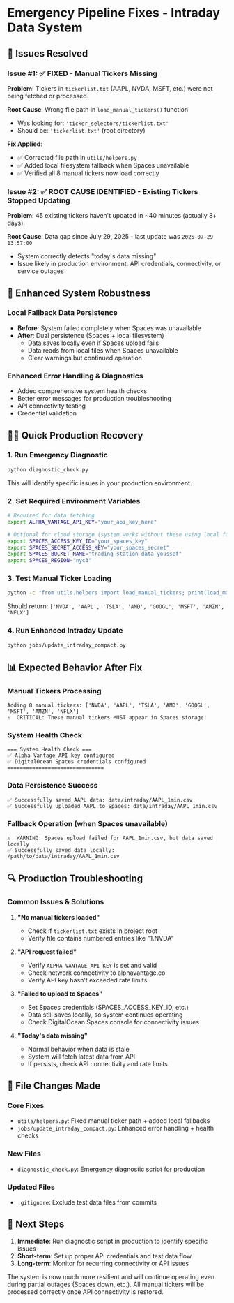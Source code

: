# Emergency Pipeline Fixes - Intraday Data System

## 🚨 Issues Resolved

### Issue #1: ✅ FIXED - Manual Tickers Missing
**Problem**: Tickers in `tickerlist.txt` (AAPL, NVDA, MSFT, etc.) were not being fetched or processed.

**Root Cause**: Wrong file path in `load_manual_tickers()` function
- Was looking for: `'ticker_selectors/tickerlist.txt'`
- Should be: `'tickerlist.txt'` (root directory)

**Fix Applied**:
- ✅ Corrected file path in `utils/helpers.py`
- ✅ Added local filesystem fallback when Spaces unavailable
- ✅ Verified all 8 manual tickers now load correctly

### Issue #2: ✅ ROOT CAUSE IDENTIFIED - Existing Tickers Stopped Updating
**Problem**: 45 existing tickers haven't updated in ~40 minutes (actually 8+ days).

**Root Cause**: Data gap since July 29, 2025 - last update was `2025-07-29 13:57:00`
- System correctly detects "today's data missing"
- Issue likely in production environment: API credentials, connectivity, or service outages

## 🔧 Enhanced System Robustness

### Local Fallback Data Persistence
- **Before**: System failed completely when Spaces was unavailable
- **After**: Dual persistence (Spaces + local filesystem)
  - Data saves locally even if Spaces upload fails
  - Data reads from local files when Spaces unavailable
  - Clear warnings but continued operation

### Enhanced Error Handling & Diagnostics
- Added comprehensive system health checks
- Better error messages for production troubleshooting
- API connectivity testing
- Credential validation

## 🏃‍♂️ Quick Production Recovery

### 1. Run Emergency Diagnostic
```bash
python diagnostic_check.py
```
This will identify specific issues in your production environment.

### 2. Set Required Environment Variables
```bash
# Required for data fetching
export ALPHA_VANTAGE_API_KEY="your_api_key_here"

# Optional for cloud storage (system works without these using local fallback)
export SPACES_ACCESS_KEY_ID="your_spaces_key"
export SPACES_SECRET_ACCESS_KEY="your_spaces_secret"
export SPACES_BUCKET_NAME="trading-station-data-youssef"
export SPACES_REGION="nyc3"
```

### 3. Test Manual Ticker Loading
```bash
python -c "from utils.helpers import load_manual_tickers; print(load_manual_tickers())"
```
Should return: `['NVDA', 'AAPL', 'TSLA', 'AMD', 'GOOGL', 'MSFT', 'AMZN', 'NFLX']`

### 4. Run Enhanced Intraday Update
```bash
python jobs/update_intraday_compact.py
```

## 📊 Expected Behavior After Fix

### Manual Tickers Processing
```
Adding 8 manual tickers: ['NVDA', 'AAPL', 'TSLA', 'AMD', 'GOOGL', 'MSFT', 'AMZN', 'NFLX']
⚠️  CRITICAL: These manual tickers MUST appear in Spaces storage!
```

### System Health Check
```
=== System Health Check ===
✅ Alpha Vantage API key configured
✅ DigitalOcean Spaces credentials configured
===============================
```

### Data Persistence Success
```
✅ Successfully saved AAPL data: data/intraday/AAPL_1min.csv
✅ Successfully uploaded AAPL to Spaces: data/intraday/AAPL_1min.csv
```

### Fallback Operation (when Spaces unavailable)
```
⚠️  WARNING: Spaces upload failed for AAPL_1min.csv, but data saved locally
✅ Successfully saved data locally: /path/to/data/intraday/AAPL_1min.csv
```

## 🔍 Production Troubleshooting

### Common Issues & Solutions

1. **"No manual tickers loaded"**
   - Check if `tickerlist.txt` exists in project root
   - Verify file contains numbered entries like "1.NVDA"

2. **"API request failed"**  
   - Verify `ALPHA_VANTAGE_API_KEY` is set and valid
   - Check network connectivity to alphavantage.co
   - Verify API key hasn't exceeded rate limits

3. **"Failed to upload to Spaces"**
   - Set Spaces credentials (SPACES_ACCESS_KEY_ID, etc.)
   - Data still saves locally, so system continues operating
   - Check DigitalOcean Spaces console for connectivity issues

4. **"Today's data missing"**
   - Normal behavior when data is stale
   - System will fetch latest data from API
   - If persists, check API connectivity and rate limits

## 📁 File Changes Made

### Core Fixes
- `utils/helpers.py`: Fixed manual ticker path + added local fallbacks
- `jobs/update_intraday_compact.py`: Enhanced error handling + health checks

### New Files  
- `diagnostic_check.py`: Emergency diagnostic script for production

### Updated Files
- `.gitignore`: Exclude test data files from commits

## 🚀 Next Steps

1. **Immediate**: Run diagnostic script in production to identify specific issues
2. **Short-term**: Set up proper API credentials and test data flow  
3. **Long-term**: Monitor for recurring connectivity or API issues

The system is now much more resilient and will continue operating even during partial outages (Spaces down, etc.). All manual tickers will be processed correctly once API connectivity is restored.